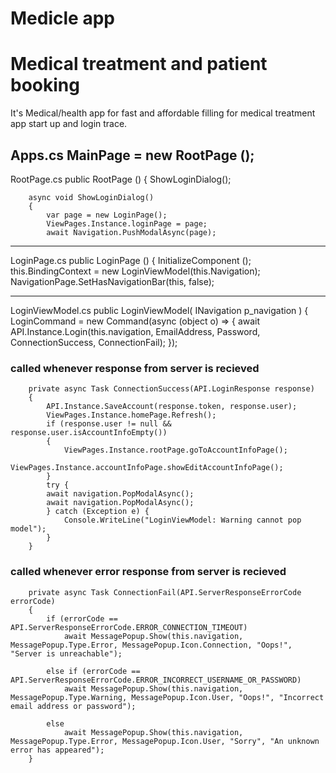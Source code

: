# Medicle app

# Medical treatment and patient booking 

It's Medical/health app for fast and affordable filling for medical treatment 
app start up and login trace. 


Apps.cs
			MainPage = new RootPage ();
----
RootPage.cs
		public RootPage ()
		{
			ShowLoginDialog();    

		async void ShowLoginDialog()
		{
			var page = new LoginPage();
            ViewPages.Instance.loginPage = page;
			await Navigation.PushModalAsync(page);
----
LoginPage.cs
		public LoginPage ()
		{
			InitializeComponent ();
			this.BindingContext = new LoginViewModel(this.Navigation);
			NavigationPage.SetHasNavigationBar(this, false);

----
LoginViewModel.cs
        public LoginViewModel( INavigation p_navigation )
        {
            LoginCommand = new Command(async (object o) =>
                {
                    await API.Instance.Login(this.navigation, EmailAddress, Password, ConnectionSuccess, ConnectionFail);
                });

### called whenever response from server is recieved
        private async Task ConnectionSuccess(API.LoginResponse response)
        {
            API.Instance.SaveAccount(response.token, response.user);
            ViewPages.Instance.homePage.Refresh();
            if (response.user != null && response.user.isAccountInfoEmpty())
            {
                ViewPages.Instance.rootPage.goToAccountInfoPage();
                ViewPages.Instance.accountInfoPage.showEditAccountInfoPage();
            }
            try {
            await navigation.PopModalAsync();
            await navigation.PopModalAsync();
            } catch (Exception e) {
                Console.WriteLine("LoginViewModel: Warning cannot pop model");
            }
        }

### called whenever error response from server is recieved
        private async Task ConnectionFail(API.ServerResponseErrorCode errorCode)
        {
            if (errorCode == API.ServerResponseErrorCode.ERROR_CONNECTION_TIMEOUT)
                await MessagePopup.Show(this.navigation, MessagePopup.Type.Error, MessagePopup.Icon.Connection, "Oops!", "Server is unreachable");
            
            else if (errorCode == API.ServerResponseErrorCode.ERROR_INCORRECT_USERNAME_OR_PASSWORD)
                await MessagePopup.Show(this.navigation, MessagePopup.Type.Warning, MessagePopup.Icon.User, "Oops!", "Incorrect email address or password");

            else
                await MessagePopup.Show(this.navigation, MessagePopup.Type.Error, MessagePopup.Icon.User, "Sorry", "An unknown error has appeared");
        }
